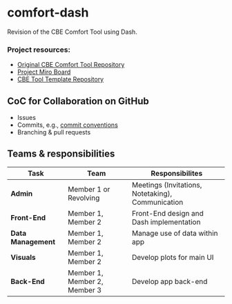 # comfort-dash
Revision of the CBE Comfort Tool using Dash.

### Project resources:
- [Original CBE Comfort Tool Repository](https://github.com/CenterForTheBuiltEnvironment/comfort_tool)
- [Project Miro Board](https://miro.com/app/board/uXjVKpPJvxE=/?share_link_id=841990080046)
- [CBE Tool Template Repository](https://github.com/CenterForTheBuiltEnvironment/cbe-tool-template)

## CoC for Collaboration on GitHub
- Issues
- Commits, e.g., [commit conventions](https://www.conventionalcommits.org/en/v1.0.0/)
- Branching & pull requests

## Teams & responsibilities
|  Task                 |  Team                        | Responsibilites                                     | 
|-----------------------|------------------------------|-----------------------------------------------------|
|  **Admin**            | Member 1 or Revolving        |  Meetings (Invitations, Notetaking), Communication  |
|  **Front-End**        | Member 1, Member 2           |  Front-End design and Dash implementation           |
|  **Data Management**  | Member 1, Member 2           |  Manage use of data within app                      |
|  **Visuals**          | Member 1, Member 2           |  Develop plots for main UI                          |
|  **Back-End**         | Member 1, Member 2, Member 3 |  Develop app back-end                               |

